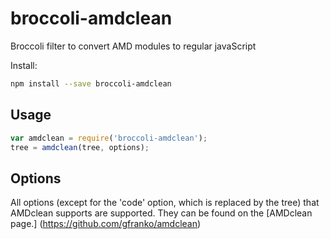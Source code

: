 broccoli-amdclean
=================

Broccoli filter to convert AMD modules to regular javaScript

Install:
```sh
npm install --save broccoli-amdclean
```

## Usage

```js
var amdclean = require('broccoli-amdclean');
tree = amdclean(tree, options);
```

## Options

All options (except for the 'code' option, which is replaced by the tree) that AMDclean supports are supported. They can be found on the [AMDclean page.] (https://github.com/gfranko/amdclean)




